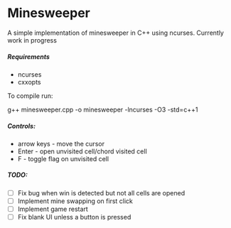 # Minesweeper

A simple implementation of minesweeper in C++ using ncurses. Currently work in progress

##### Requirements

* ncurses
* cxxopts

To compile run: 

g++ minesweeper.cpp -o minesweeper -lncurses -O3 -std=c++1

##### Controls:

* arrow keys - move the cursor
* Enter - open unvisited cell/chord visited cell
* F - toggle flag on unvisited cell

##### TODO:

- [ ] Fix bug when win is detected but not all cells are opened
- [ ] Implement mine swapping on first click
- [ ] Implement game restart
- [ ] Fix blank UI unless a button is pressed